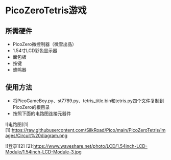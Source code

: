 # PicoZeroTetris游戏
## 所需硬件
- PicoZero微控制器（微雪出品）
- 1.54寸LCD彩色显示器
- 面包板
- 按键
- 蜂鸣器

## 使用方法
- 将PicoGameBoy.py、st7789.py、tetris_title.bin和tetris.py四个文件复制到PicoZero的根目录
- 按照下面的电路图连接元器件

![电路图][1]
[1]:https://raw.githubusercontent.com/SilkRoad/Pico/main/PicoZeroTetris/images/Circuit%20diagram.png

![登录][2]
[2]:https://www.waveshare.net/photo/LCD/1.54inch-LCD-Module/1.54inch-LCD-Module-3.jpg

